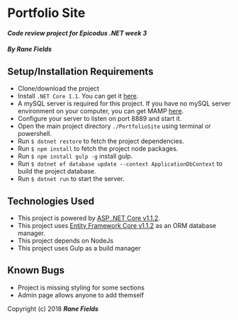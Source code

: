 # Portfolio Site

#### _Code review project for Epicodus .NET week 3_

#### _**By Rane Fields**_

## Setup/Installation Requirements

* Clone/download the project
* Install `.NET Core 1.1`. You can get it  [here](https://github.com/dotnet/core/blob/master/release-notes/download-archives/1.1.4-download.md).
* A mySQL server is required for this project. If you have no mySQL server environment on your computer, you can get MAMP [here](https://www.mamp.info/en/downloads/).
* Configure your server to listen on port 8889 and start it.
* Open the main project directory `./PortfolioSite` using terminal or powershell.
* Run `$ dotnet restore` to fetch the project dependencies.
* Run `$ npm install` to fetch the project node packages.
* Run `$ npm install gulp -g` install gulp.
* Run `$ dotnet ef database update --context ApplicationDbContext` to build the project database.
* Run `$ dotnet run` to start the server.

## Technologies Used

* This project is powered by [ASP .NET Core v1.1.2](https://docs.microsoft.com/en-us/aspnet/core/).
* This project uses [Entity Framework Core v1.1.2](https://github.com/aspnet/EntityFrameworkCore) as an ORM database manager.
* This project depends on NodeJs
* This project uses Gulp as a build manager

## Known Bugs

* Project is missing styling for some sections
* Admin page allows anyone to add themself

Copyright (c) 2018 **_Rane Fields_**
